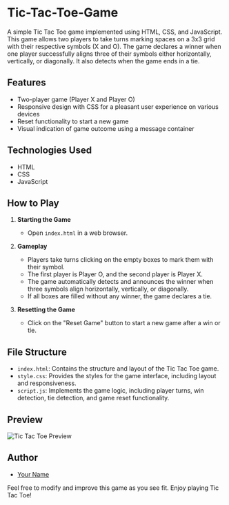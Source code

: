 # Tic-Tac-Toe-Game


A simple Tic Tac Toe game implemented using HTML, CSS, and JavaScript. This game allows two players to take turns marking spaces on a 3x3 grid with their respective symbols (X and O). The game declares a winner when one player successfully aligns three of their symbols either horizontally, vertically, or diagonally. It also detects when the game ends in a tie.

## Features

- Two-player game (Player X and Player O)
- Responsive design with CSS for a pleasant user experience on various devices
- Reset functionality to start a new game
- Visual indication of game outcome using a message container

## Technologies Used

- HTML
- CSS
- JavaScript

## How to Play

1. **Starting the Game**
   - Open `index.html` in a web browser.

2. **Gameplay**
   - Players take turns clicking on the empty boxes to mark them with their symbol.
   - The first player is Player O, and the second player is Player X.
   - The game automatically detects and announces the winner when three symbols align horizontally, vertically, or diagonally.
   - If all boxes are filled without any winner, the game declares a tie.

3. **Resetting the Game**
   - Click on the "Reset Game" button to start a new game after a win or tie.

## File Structure

- `index.html`: Contains the structure and layout of the Tic Tac Toe game.
- `style.css`: Provides the styles for the game interface, including layout and responsiveness.
- `script.js`: Implements the game logic, including player turns, win detection, tie detection, and game reset functionality.

## Preview

![Tic Tac Toe Preview](tic-tac-toe-preview.png)

## Author

- [Your Name](https://github.com/your-username)

Feel free to modify and improve this game as you see fit. Enjoy playing Tic Tac Toe!
